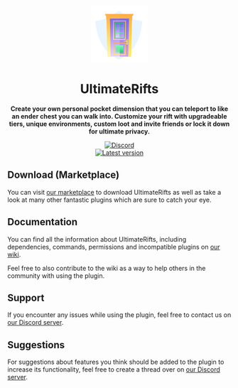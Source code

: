 <!--suppress HtmlDeprecatedAttribute -->
<div align="center">
<img src="docs/Logo.png" width="128px">

# UltimateRifts
**Create your own personal pocket dimension that you can teleport to like an ender chest you can walk into. Customize your rift with upgradeable tiers, unique environments, custom loot and invite friends or lock it down for ultimate privacy.**


[![Discord][Discord shield]][Discord invite]
<br>
[![Latest version][Latest version shield]][Plugin page]
</div>


## Download (Marketplace)
You can visit [our marketplace][Plugin page] to download UltimateRifts as well as take a
look at many other fantastic plugins which are sure to catch your eye.

## Documentation
You can find all the information about UltimateRifts, including dependencies, commands, permissions and incompatible
plugins on [our wiki][Plugin wiki].

Feel free to also contribute to the wiki as a way to help others in the community with using the plugin.

## Support
If you encounter any issues while using the plugin, feel free to contact us on
[our Discord server][Discord invite].

## Suggestions
For suggestions about features you think should be added to the plugin to increase its functionality, feel free to
create a thread over on [our Discord server][Discord invite].


[Plugin page]: https://songoda.com/product/25
[Plugin wiki]: https://songoda.notion.site/UltimateRifts-c39b0524fe4849c7a933405e29c9c395
[Discord invite]: https://discord.gg/7TXM8xr2Ng

[Discord shield]: https://img.shields.io/discord/1214289374506917889?color=5865F2&label=Discord&logo=discord&logoColor=5865F2
[Latest version shield]: https://img.shields.io/badge/dynamic/xml?style=flat&color=blue&logo=github&logoColor=white&label=Latest&url=https%3A%2F%2Fraw.githubusercontent.com%2Fcraftaro%2FUltimateRifts%2Fmaster%2Fpom.xml&query=%2F*%5Blocal-name()%3D'project'%5D%2F*%5Blocal-name()%3D'version'%5D


